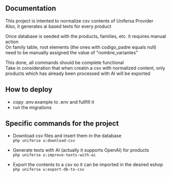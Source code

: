 ## Documentation

This project is intented to normalize csv contents of Unifersa Provider <br/>
Also, it generates ai based texts for every product

Once database is seeded with the products, families, etc. it requires manual action <br/>
On family table, root elements (the ones with codigo_padre equals null) need to be manually assigned the value of "nombre_variantes"

This done, all commands should be complete functional <br/>
Take in consideration that when creatin a csv with normalized content, only products which has already been processed with AI will be exported

## How to deploy

 - copy .env.example to .env and fullfill it
 - run the migrations

## Specific commands for the project

 - Download csv files and insert them in the database <br/>
```php unifersa u:download-csv```

 - Generate texts with AI (actually it supports OpenAI) for products <br/>
```php unifersa u:improve-texts-with-ai```

 - Export the contents to a csv so it can be imported in the desired eshop <br/>
```php unifersa u:export-db-to-csv```